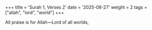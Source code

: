 +++
title = 'Surah 1, Verses 2'
date = '2025-08-27'
weight = 2
tags = ["allah", "lord", "world"]
+++

All praise is for Allah—Lord of all worlds,